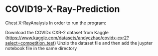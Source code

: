 # COVID19-X-Ray-Prediction

Chest X-RayAnalysis
In order to run the program:

Download the COVIDx CXR-2 dataset from Kaggle (https://www.kaggle.com/datasets/andyczhao/covidx-cxr2?select=competition_test)
Unzip the dataset file and then add the juypter notebook file in the same directory
